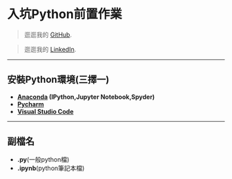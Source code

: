 # 入坑Python前置作業
> 逛逛我的 [GitHub](https://github.com/pinghsiangfu).

> 逛逛我的 [LinkedIn](https://www.linkedin.com/in/%E5%93%81%E7%BF%94-%E5%82%85-93792b195/).
* * *
## 安裝Python環境(三擇一)
* **[Anaconda](https://www.anaconda.com/) (IPython,Jupyter Notebook,Spyder)**
* **[Pycharm](https://www.jetbrains.com/pycharm/)**
* **[Visual Studio Code](https://code.visualstudio.com/)**
* * *
## 副檔名
* **.py**(一般python檔)
* **.ipynb**(python筆記本檔)
